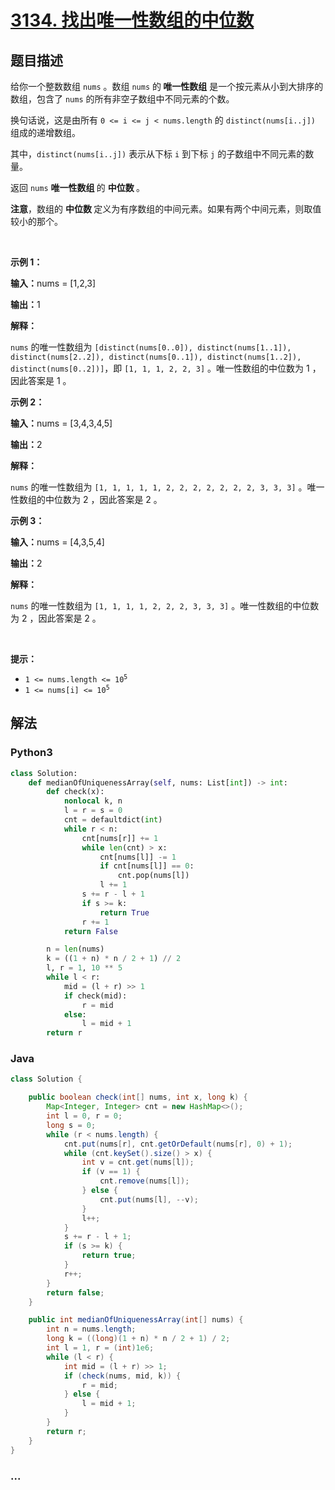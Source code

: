 # [3134. 找出唯一性数组的中位数](https://leetcode.cn/problems/find-the-median-of-the-uniqueness-array)



## 题目描述

<!-- 这里写题目描述 -->

<p>给你一个整数数组 <code>nums</code> 。数组 <code>nums</code> 的<strong> 唯一性数组</strong> 是一个按元素从小到大排序的数组，包含了 <code>nums</code> 的所有<span data-keyword="subarray-nonempty">非空子数组中</span>不同元素的个数。</p>

<p>换句话说，这是由所有 <code>0 &lt;= i &lt;= j &lt; nums.length</code> 的 <code>distinct(nums[i..j])</code> 组成的递增数组。</p>

<p>其中，<code>distinct(nums[i..j])</code> 表示从下标 <code>i</code> 到下标 <code>j</code> 的子数组中不同元素的数量。</p>

<p>返回 <code>nums</code> <strong>唯一性数组 </strong>的 <strong>中位数 </strong>。</p>

<p><strong>注意</strong>，数组的 <strong>中位数 </strong>定义为有序数组的中间元素。如果有两个中间元素，则取值较小的那个。<!-- notionvc: 7e0f5178-4273-4a82-95ce-3395297921dc --></p>

<p>&nbsp;</p>

<p><strong class="example">示例 1：</strong></p>

<div class="example-block">
<p><strong>输入：</strong><span class="example-io">nums = [1,2,3]</span></p>

<p><strong>输出：</strong><span class="example-io">1</span></p>

<p><strong>解释：</strong></p>

<p><code>nums</code> 的唯一性数组为 <code>[distinct(nums[0..0]), distinct(nums[1..1]), distinct(nums[2..2]), distinct(nums[0..1]), distinct(nums[1..2]), distinct(nums[0..2])]</code>，即 <code>[1, 1, 1, 2, 2, 3]</code> 。唯一性数组的中位数为 1 ，因此答案是 1 。</p>
</div>

<p><strong class="example">示例 2：</strong></p>

<div class="example-block">
<p><strong>输入：</strong><span class="example-io">nums = [3,4,3,4,5]</span></p>

<p><strong>输出：</strong><span class="example-io">2</span></p>

<p><strong>解释：</strong></p>

<p><code>nums</code> 的唯一性数组为 <code>[1, 1, 1, 1, 1, 2, 2, 2, 2, 2, 2, 2, 3, 3, 3]</code> 。唯一性数组的中位数为 2 ，因此答案是 2 。</p>
</div>

<p><strong class="example">示例 3：</strong></p>

<div class="example-block">
<p><strong>输入：</strong><span class="example-io">nums = [4,3,5,4]</span></p>

<p><strong>输出：</strong><span class="example-io">2</span></p>

<p><strong>解释：</strong></p>

<p><code>nums</code> 的唯一性数组为 <code>[1, 1, 1, 1, 2, 2, 2, 3, 3, 3]</code> 。唯一性数组的中位数为 2 ，因此答案是 2 。</p>
</div>

<p>&nbsp;</p>

<p><strong>提示：</strong></p>

<ul>
	<li><code>1 &lt;= nums.length &lt;= 10<sup>5</sup></code></li>
	<li><code>1 &lt;= nums[i] &lt;= 10<sup>5</sup></code></li>
</ul>


## 解法

<!-- 这里可写通用的实现逻辑 -->

<!-- tabs:start -->

### **Python3**

<!-- 这里可写当前语言的特殊实现逻辑 -->

```python
class Solution:
    def medianOfUniquenessArray(self, nums: List[int]) -> int:
        def check(x):
            nonlocal k, n
            l = r = s = 0
            cnt = defaultdict(int)
            while r < n:
                cnt[nums[r]] += 1
                while len(cnt) > x:
                    cnt[nums[l]] -= 1
                    if cnt[nums[l]] == 0:
                        cnt.pop(nums[l])
                    l += 1
                s += r - l + 1
                if s >= k:
                    return True
                r += 1
            return False

        n = len(nums)
        k = ((1 + n) * n / 2 + 1) // 2
        l, r = 1, 10 ** 5
        while l < r:
            mid = (l + r) >> 1
            if check(mid):
                r = mid
            else:
                l = mid + 1
        return r
```

### **Java**

<!-- 这里可写当前语言的特殊实现逻辑 -->

```java
class Solution {

    public boolean check(int[] nums, int x, long k) {
        Map<Integer, Integer> cnt = new HashMap<>();
        int l = 0, r = 0;
        long s = 0;
        while (r < nums.length) {
            cnt.put(nums[r], cnt.getOrDefault(nums[r], 0) + 1);
            while (cnt.keySet().size() > x) {
                int v = cnt.get(nums[l]);
                if (v == 1) {
                    cnt.remove(nums[l]);
                } else {
                    cnt.put(nums[l], --v);
                }
                l++;
            }
            s += r - l + 1;
            if (s >= k) {
                return true;
            }
            r++;
        }
        return false;
    }

    public int medianOfUniquenessArray(int[] nums) {
        int n = nums.length;
        long k = ((long)(1 + n) * n / 2 + 1) / 2;
        int l = 1, r = (int)1e6;
        while (l < r) {
            int mid = (l + r) >> 1;
            if (check(nums, mid, k)) {
                r = mid;
            } else {
                l = mid + 1;
            }
        }
        return r;
    }
}
```

### **...**

```

```

<!-- tabs:end -->
